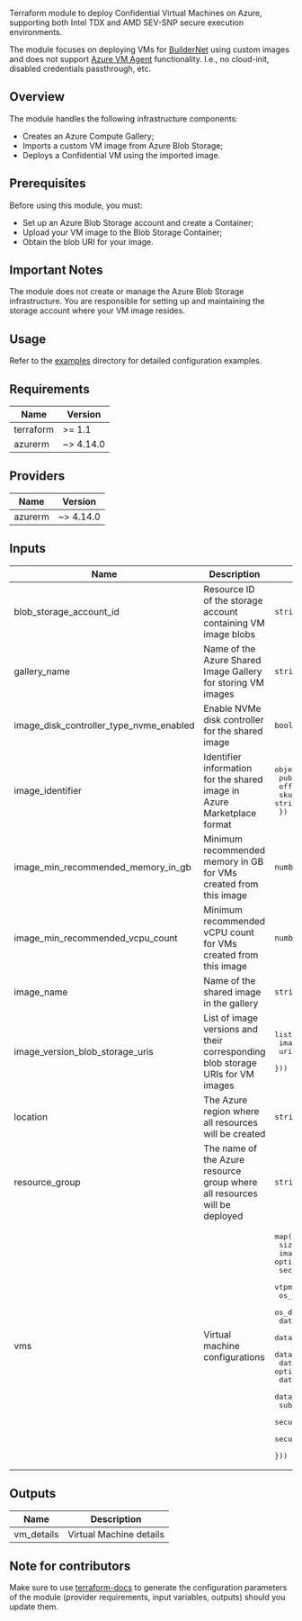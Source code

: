 Terraform module to deploy Confidential Virtual Machines on Azure, supporting both Intel TDX and AMD SEV-SNP secure execution environments.

The module focuses on deploying VMs for [BuilderNet](https://buildernet.org/) using custom images and does not support [Azure VM Agent](https://learn.microsoft.com/en-us/azure/virtual-machines/extensions/agent-linux) functionality. I.e., no cloud-init, disabled credentials passthrough, etc.

## Overview
The module handles the following infrastructure components:

- Creates an Azure Compute Gallery;
- Imports a custom VM image from Azure Blob Storage;
- Deploys a Confidential VM using the imported image.

## Prerequisites
Before using this module, you must:

- Set up an Azure Blob Storage account and create a Container;
- Upload your VM image to the Blob Storage Container;
- Obtain the blob URI for your image.

## Important Notes
The module does not create or manage the Azure Blob Storage infrastructure. You are responsible for setting up and maintaining the storage account where your VM image resides.

## Usage
Refer to the [examples](./examples/) directory for detailed configuration examples.

## Requirements

| Name | Version |
|------|---------|
| terraform | >= 1.1 |
| azurerm | ~> 4.14.0 |

## Providers

| Name | Version |
|------|---------|
| azurerm | ~> 4.14.0 |

## Inputs

| Name | Description | Type | Default | Required |
|------|-------------|------|---------|:--------:|
| blob\_storage\_account\_id | Resource ID of the storage account containing VM image blobs | `string` | n/a | yes |
| gallery\_name | Name of the Azure Shared Image Gallery for storing VM images | `string` | `"confidential_vm_images"` | no |
| image\_disk\_controller\_type\_nvme\_enabled | Enable NVMe disk controller for the shared image | `bool` | `true` | no |
| image\_identifier | Identifier information for the shared image in Azure Marketplace format | <pre>object({<br>    publisher = string<br>    offer     = string<br>    sku       = string<br>  })</pre> | <pre>{<br>  "offer": "BuilderNet",<br>  "publisher": "ACME, Inc.",<br>  "sku": "builder"<br>}</pre> | no |
| image\_min\_recommended\_memory\_in\_gb | Minimum recommended memory in GB for VMs created from this image | `number` | `32` | no |
| image\_min\_recommended\_vcpu\_count | Minimum recommended vCPU count for VMs created from this image | `number` | `8` | no |
| image\_name | Name of the shared image in the gallery | `string` | `"builder"` | no |
| image\_version\_blob\_storage\_uris | List of image versions and their corresponding blob storage URIs for VM images | <pre>list(object({<br>    image_version = string<br>    uri           = string<br>  }))</pre> | n/a | yes |
| location | The Azure region where all resources will be created | `string` | n/a | yes |
| resource\_group | The name of the Azure resource group where all resources will be deployed | `string` | n/a | yes |
| vms | Virtual machine configurations | <pre>map(object({<br>    size                               = optional(string)<br>    image_version                      = optional(string, "latest")<br>    secure_boot_enabled                = optional(bool)<br>    vtpm_enabled                       = optional(bool)<br>    os_disk_caching                    = optional(string)<br>    os_disk_size_gb                    = optional(number)<br>    data_disk_size_gb                  = string<br>    data_disk_storage_account_type     = optional(string)<br>    data_disk_performance_plus_enabled = optional(bool)<br>    data_disk_tier                     = optional(string)<br>    data_disk_caching_type             = optional(string)<br>    data_disk_lun                      = optional(number)<br>    subnet_id                          = string<br>    security_group_egress_ranges       = optional(map(list(string)))<br>    security_group_ingress_ranges      = optional(map(list(string)))<br>  }))</pre> | n/a | yes |

## Outputs

| Name | Description |
|------|-------------|
| vm\_details | Virtual Machine details |

## Note for contributors
Make sure to use [terraform-docs](https://github.com/terraform-docs/terraform-docs) to generate the configuration parameters of the module (provider requirements, input variables, outputs) should you update them.
